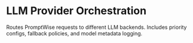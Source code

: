 # LLM Provider Orchestration

Routes PromptWise requests to different LLM backends. Includes priority configs, fallback policies, and model metadata logging.
